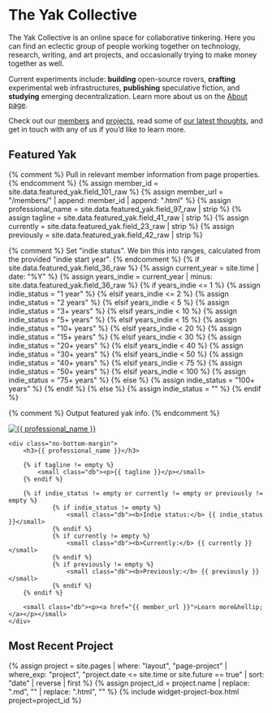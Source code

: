 ---
---
# The Yak Collective

The Yak Collective is an online space for collaborative tinkering. Here you can find an eclectic group of people working together on technology, research, writing, and art projects, and occasionally trying to make money together as well.

Current experiments include: **building** open-source rovers, **crafting** experimental web infrastructures, **publishing** speculative fiction, and **studying** emerging decentralization. Learn more about us on the [About page](/about.html).

Check out our [members](/members.html) and [projects](/projects.html), read some of [our latest thoughts](/writings.html), and get in touch with any of us if you’d like to learn more.

## Featured Yak

{% comment %}
	Pull in relevant member information from page properties.
{% endcomment %}
{% assign member_id = site.data.featured_yak.field_101_raw %}
{% assign member_url = "/members/" | append: member_id | append: ".html" %}
{% assign professional_name = site.data.featured_yak.field_97_raw | strip %}
{% assign tagline = site.data.featured_yak.field_41_raw | strip %}
{% assign currently = site.data.featured_yak.field_23_raw | strip %}
{% assign previously = site.data.featured_yak.field_42_raw | strip %}

{% comment %}
	Set "indie status". We bin this into ranges, calculated from the
	provided "indie start year".
{% endcomment %}
{% if site.data.featured_yak.field_36_raw %}
	{% assign current_year = site.time | date: "%Y" %}
	{% assign years_indie = current_year | minus: site.data.featured_yak.field_36_raw %}
	{% if years_indie <= 1 %}
		{% assign indie_status = "1 year" %}
	{% elsif years_indie <= 2 %}
		{% assign indie_status = "2 years" %}
	{% elsif years_indie < 5 %}
		{% assign indie_status = "3+ years" %}
	{% elsif years_indie < 10 %}
		{% assign indie_status = "5+ years" %}
	{% elsif years_indie < 15 %}
		{% assign indie_status = "10+ years" %}
	{% elsif years_indie < 20 %}
		{% assign indie_status = "15+ years" %}
	{% elsif years_indie < 30 %}
		{% assign indie_status = "20+ years" %}
	{% elsif years_indie < 40 %}
		{% assign indie_status = "30+ years" %}
	{% elsif years_indie < 50 %}
		{% assign indie_status = "40+ years" %}
	{% elsif years_indie < 75 %}
		{% assign indie_status = "50+ years" %}
	{% elsif years_indie < 100 %}
		{% assign indie_status = "75+ years" %}
	{% else %}
		{% assign indie_status = "100+ years" %}
	{% endif %}
{% else %}
	{% assign indie_status = "" %}
{% endif %}

{% comment %}
	Output featured yak info.
{% endcomment %}
<div class="flex items-top no-top-margin">
	<div class="w4 mr0 mr4-l h3-image">
		<a href="{{ member_url }}"><img class="w3 w4-l h3 h4-l br-100 ba image-border" src="/members/{{ member_id }}.jpg" alt="{{ professional_name }}"></a>
	</div>

	<div class="no-bottom-margin">
		<h3>{{ professional_name }}</h3>

		{% if tagline != empty %}
			<small class="db"><p>{{ tagline }}</p></small>
		{% endif %}

		{% if indie_status != empty or currently != empty or previously != empty %}
    			{% if indie_status != empty %}
    				<small class="db"><b>Indie status:</b> {{ indie_status }}</small>
    			{% endif %}
    			{% if currently != empty %}
    				<small class="db"><b>Currently:</b> {{ currently }}</small>
    			{% endif %}
    			{% if previously != empty %}
    				<small class="db"><b>Previously:</b> {{ previously }}</small>
    			{% endif %}
		{% endif %}

        <small class="db"><p><a href="{{ member_url }}">Learn more&hellip;</a></p></small>
	</div>
</div>

## Most Recent Project

{% assign project = site.pages | where: "layout", "page-project"
                               | where_exp: "project", "project.date <= site.time or site.future == true"
                               | sort: "date"
                               | reverse
                               | first %}
{% assign project_id = project.name | replace: ".md", "" | replace: ".html", "" %}
{% include widget-project-box.html project=project_id %}
